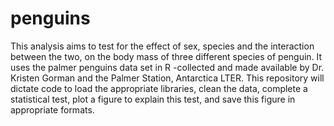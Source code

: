 # penguins

This analysis aims to test for the effect of sex, species and the interaction between the two, on the body mass of three different species of penguin.
It uses the palmer penguins data set in R -collected and made available by Dr. Kristen Gorman and the Palmer Station, Antarctica LTER.
This repository will dictate code to load the appropriate libraries, clean the data, complete a statistical test, plot a figure to explain this test, and save this figure in appropriate formats. 
